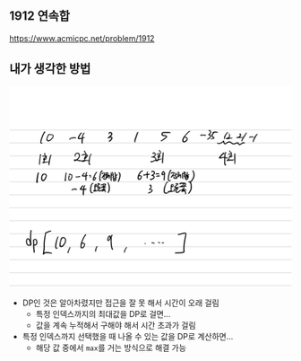 ## 1912 연속합

<https://www.acmicpc.net/problem/1912>

## 내가 생각한 방법

![이미지](./img.png)

- DP인 것은 알아차렸지만 접근을 잘 못 해서 시간이 오래 걸림
  - 특정 인덱스까지의 최대값을 DP로 걸면...
  - 값을 계속 누적해서 구해야 해서 시간 초과가 걸림
- 특정 인덱스까지 선택했을 때 나올 수 있는 값을 DP로 계산하면...
  - 해당 값 중에서 `max`를 거는 방식으로 해결 가능
